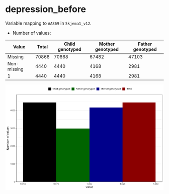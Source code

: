 # depression_before
Variable mapping to `AA869` in `Skjema1_v12`.
- Number of values:

| Value | Total | Child genotyped | Mother genotyped | Father genotyped |
| ----- | ----- | --------------- | ---------------- | ---------------- |
| Missing | 70868 | 70868 | 67482 | 47103 |
| Non-missing | 4440 | 4440 | 4168 | 2981 |
| 1 | 4440 | 4440 | 4168 | 2981 |



![](depression_before_n.png)



